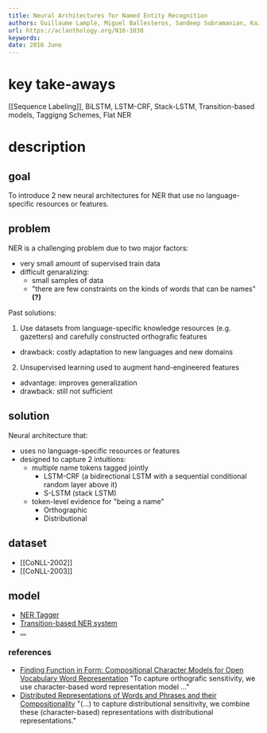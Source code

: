 ```yaml
---
title: Neural Architectures for Named Entity Recognition
authors: Guillaume Lample, Miguel Ballesteros, Sandeep Subramanian, Kazuya Kawakami, Chris Dyer
url: https://aclanthology.org/N16-1030
keywords: 
date: 2016 June
---
```


# key take-aways
[[Sequence Labeling]], BiLSTM, LSTM-CRF, Stack-LSTM, 
Transition-based models, Taggigng Schemes, Flat NER

# description 
## goal
To introduce 2 new neural architectures for NER that use no language-specific resources or features.
## problem
NER is a challenging problem due to two major factors:
- very small amount of supervised train data
- difficult genaralizing:
	- small samples of data
	- "there are few constraints on the kinds of words that can be names" **(?)**

Past solutions:
1) Use datasets from language-specific knowledge resources (e.g. gazetters) and carefully constructed orthografic features
- drawback: costly adaptation to new languages and new domains
2) Unsupervised learning used to augment hand-engineered features
+ advantage: improves generalization
+ drawback: still not sufficient
## solution
Neural architecture that:
- uses no language-specific resources or features
- designed to capture 2 intuitions:
	- multiple name tokens tagged jointly
		- LSTM-CRF (a bidirectional LSTM with a sequential conditional random layer above it)
		- S-LSTM (stack LSTM)
	- token-level evidence for "being a name"
		- Orthographic
		- Distributional
## dataset
- [[CoNLL-2002]]
- [[CoNLL-2003]]
## model
- [NER Tagger](https://github.com/glample/tagger)
- [Transition-based NER system](https://github.com/clab/stack-lstm-ner)
- [...](https://paperswithcode.com/paper/neural-architectures-for-named-entity)

### references
- [Finding Function in Form: Compositional Character Models for Open Vocabulary Word Representation](https://arxiv.org/abs/1508.02096) "To capture orthografic sensitivity, we use character-based word representation model ..."
- [Distributed Representations of Words and Phrases and their Compositionality](https://proceedings.neurips.cc/paper/2013/hash/9aa42b31882ec039965f3c4923ce901b-Abstract.html) "(...) to capture distributional sensitivity, we combine these (character-based) representations with distributional representations."

